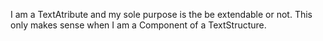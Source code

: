 I am a TextAtribute and my sole purpose is the be extendable or not. This only makes sense when I am a Component of a TextStructure.

